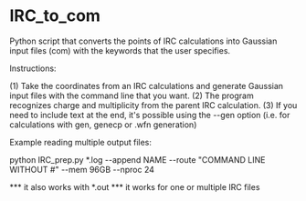 # IRC_to_com
Python script that converts the points of IRC calculations into Gaussian input files (com) with the keywords that the user specifies.

Instructions:

(1) Take the coordinates from an IRC calculations and generate Gaussian input files with the command line that you want.
(2) The program recognizes charge and multiplicity from the parent IRC calculation.
(3) If you need to include text at the end, it's possible using the --gen option (i.e. for calculations with gen, genecp or .wfn generation)

Example reading multiple output files:

python IRC_prep.py *.log --append NAME --route "COMMAND LINE WITHOUT #" --mem 96GB --nproc 24

*** it also works with *.out
*** it works for one or multiple IRC files
